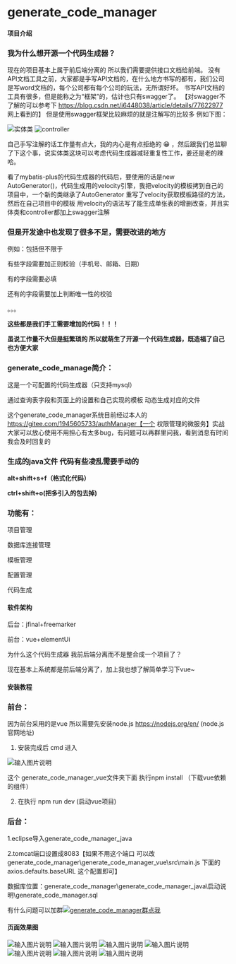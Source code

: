 # generate_code_manager

#### 项目介绍

### 我为什么想开源一个代码生成器？


现在的项目基本上属于前后端分离的 所以我们需要提供接口文档给前端。
没有API文档工具之前，大家都是手写API文档的，在什么地方书写的都有，我们公司是写word文档的，每个公司都有每个公司的玩法，无所谓好坏。
书写API文档的工具有很多，但是能称之为“框架”的，估计也只有swagger了。
【对swagger不了解的可以参考下 https://blog.csdn.net/i6448038/article/details/77622977 网上看到的】
但是使用swagger框架比较麻烦的就是注解写的比较多 例如下图：

![实体类](https://images.gitee.com/uploads/images/2018/0822/112702_23817e62_535567.png "实体类")
![controller](https://images.gitee.com/uploads/images/2018/0822/112803_214ff158_535567.png "controller")


自己手写注解的话工作量有点大，我的内心是有点拒绝的 :grin: ，然后跟我们总监聊了下这个事，说实体类这块可以考虑代码生成器减轻重复性工作，姜还是老的辣哈。


看了mybatis-plus的代码生成器的代码后，要使用的话是new AutoGenerator()，代码生成用的velocity引擎，我把velocity的模板拷到自己的项目中，一个新的类继承了AutoGenerator 重写了velocity获取模板路径的方法，然后在自己项目中的模板 用velocity的语法写了能生成单张表的增删改查，并且实体类和controller都加上swagger注解



### 但是开发途中也发现了很多不足，需要改进的地方
 
例如：包括但不限于

有些字段需要加正则校验（手机号、邮箱、日期）

有的字段需要必填

还有的字段需要加上判断唯一性的校验

。。。


 **这些都是我们手工需要增加的代码！！！** 


 **虽说工作量不大但是挺繁琐的 所以就萌生了开源一个代码生成器，既造福了自己也方便大家** 


### generate_code_manage简介：

这是一个可配置的代码生成器（只支持mysql）

通过查询表字段和页面上的设置和自己实现的模板  动态生成对应的文件

这个generate_code_manager系统目前经过本人的 https://gitee.com/1945605733/authManager【一个 权限管理的微服务】实战
大家可以放心使用不用担心有太多bug，有问题可以再群里问我，看到消息有时间我会及时回复的


### 生成的java文件 代码有些凌乱需要手动的 

 **alt+shift+s+f（格式化代码）**  

 **ctrl+shift+o(把多引入的包去掉)** 


### 功能有：


项目管理

数据库连接管理

模板管理

配置管理

代码生成



#### 软件架构
后台：jfinal+freemarker

前台：vue+elementUi


为什么这个代码生成器 我前后端分离而不是整合成一个项目了？

现在基本上系统都是前后端分离了，加上我也想了解简单学习下vue~


#### 安装教程

### 前台：

因为前台采用的是vue 所以需要先安装node.js
https://nodejs.org/en/  (node.js官网地址)

1. 安装完成后  cmd 进入

![输入图片说明](https://images.gitee.com/uploads/images/2018/0821/101326_ea2c4bc8_535567.png "屏幕截图.png") 

这个 generate_code_manager_vue文件夹下面  执行npm install （下载vue依赖的组件）


2. 在执行 npm run dev (启动vue项目)


### 后台：

1.eclipse导入generate_code_manager_java

2.tomcat端口设置成8083【如果不用这个端口 可以改 generate_code_manager\generate_code_manager_vue\src\main.js 下面的axios.defaults.baseURL 这个配置即可】



数据库位置：generate_code_manager\generate_code_manager_java\启动说明\generate_code_manager.sql

有什么问题可以加群<a target="_blank" href="//shang.qq.com/wpa/qunwpa?idkey=97f1b0f6f636df40cceadad80a177d0439746b6d8f1ecf8ff1d428639ae61ba3"><img border="0" src="//pub.idqqimg.com/wpa/images/group.png" alt="generate_code_manager群" title="generate_code_manager群">点我</a>


#### 页面效果图

![输入图片说明](https://images.gitee.com/uploads/images/2018/0823/090919_a42154cb_535567.png "屏幕截图.png")
![输入图片说明](https://images.gitee.com/uploads/images/2018/0823/090941_e9e9360e_535567.png "屏幕截图.png")
![输入图片说明](https://images.gitee.com/uploads/images/2018/0823/090959_e062da4b_535567.png "屏幕截图.png")
![输入图片说明](https://images.gitee.com/uploads/images/2018/0823/091022_faf58904_535567.png "屏幕截图.png")
![输入图片说明](https://images.gitee.com/uploads/images/2018/0823/091058_80de4c96_535567.png "屏幕截图.png")
![输入图片说明](https://images.gitee.com/uploads/images/2018/0823/091109_95ace40d_535567.png "屏幕截图.png")
![输入图片说明](https://images.gitee.com/uploads/images/2018/0823/091123_8e51d5b3_535567.png "屏幕截图.png")



